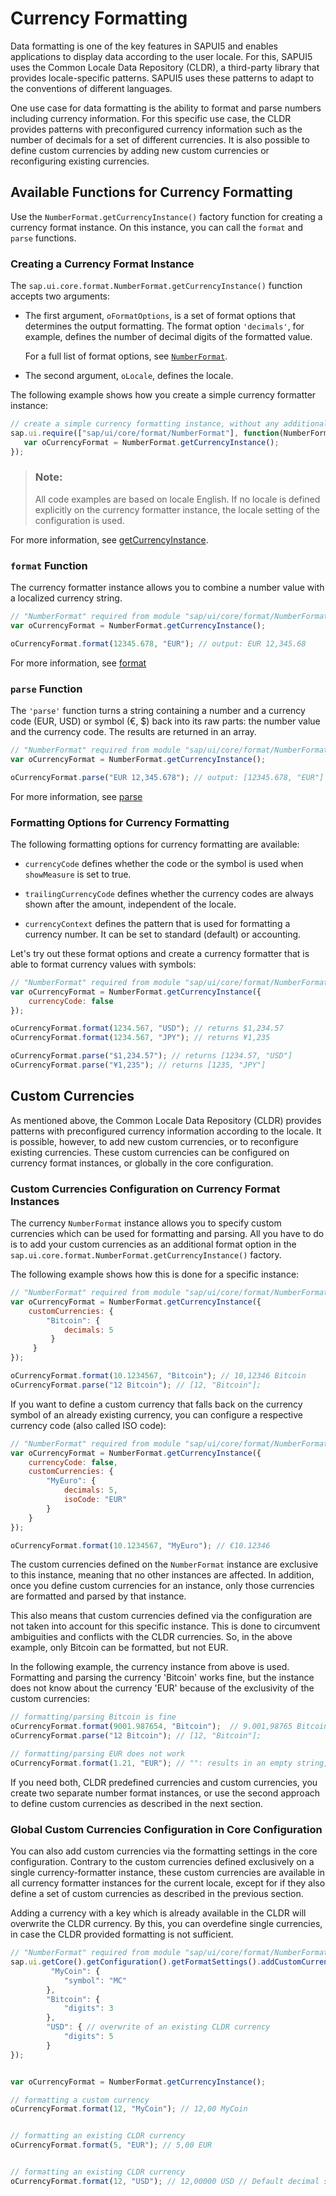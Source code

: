 <!-- loioe978728a6ef6490c971248948f9101e0 -->

# Currency Formatting

Data formatting is one of the key features in SAPUI5 and enables applications to display data according to the user locale. For this, SAPUI5 uses the Common Locale Data Repository \(CLDR\), a third-party library that provides locale-specific patterns. SAPUI5 uses these patterns to adapt to the conventions of different languages.

One use case for data formatting is the ability to format and parse numbers including currency information. For this specific use case, the CLDR provides patterns with preconfigured currency information such as the number of decimals for a set of different currencies. It is also possible to define custom currencies by adding new custom currencies or reconfiguring existing currencies.



<a name="loioe978728a6ef6490c971248948f9101e0__section_uzt_q33_vgb"/>

## Available Functions for Currency Formatting

Use the `NumberFormat.getCurrencyInstance()` factory function for creating a currency format instance. On this instance, you can call the `format` and `parse` functions.



### Creating a Currency Format Instance

The `sap.ui.core.format.NumberFormat.getCurrencyInstance()` function accepts two arguments:

-   The first argument, `oFormatOptions`, is a set of format options that determines the output formatting. The format option `'decimals'`, for example, defines the number of decimal digits of the formatted value.

    For a full list of format options, see [`NumberFormat`](https://ui5.sap.com/#/api/sap.ui.core.format.NumberFormat).

-   The second argument, `oLocale`, defines the locale.


The following example shows how you create a simple currency formatter instance:

```js
// create a simple currency formatting instance, without any additional options
sap.ui.require(["sap/ui/core/format/NumberFormat"], function(NumberFormat) {
   var oCurrencyFormat = NumberFormat.getCurrencyInstance();
});
```

> ### Note:  
> All code examples are based on locale English. If no locale is defined explicitly on the currency formatter instance, the locale setting of the configuration is used.

For more information, see [getCurrencyInstance](https://ui5.sap.com/#/api/sap.ui.core.format.NumberFormat/methods/sap.ui.core.format.NumberFormat.getCurrencyInstance).



### `format` Function

The currency formatter instance allows you to combine a number value with a localized currency string.

```js
// "NumberFormat" required from module "sap/ui/core/format/NumberFormat"
var oCurrencyFormat = NumberFormat.getCurrencyInstance();

oCurrencyFormat.format(12345.678, "EUR"); // output: EUR 12,345.68
```

For more information, see [format](https://ui5.sap.com/#/api/sap.ui.core.format.NumberFormat/methods/format)



### `parse` Function

The `'parse'` function turns a string containing a number and a currency code \(EUR, USD\) or symbol \(€, $\) back into its raw parts: the number value and the currency code. The results are returned in an array.

```js
// "NumberFormat" required from module "sap/ui/core/format/NumberFormat"
var oCurrencyFormat = NumberFormat.getCurrencyInstance();

oCurrencyFormat.parse("EUR 12,345.678"); // output: [12345.678, "EUR"]

```

For more information, see [parse](https://ui5.sap.com/#/api/sap.ui.core.format.NumberFormat/methods/parse)



### Formatting Options for Currency Formatting

The following formatting options for currency formatting are available:

-   `currencyCode` defines whether the code or the symbol is used when `showMeasure` is set to true.

-   `trailingCurrencyCode` defines whether the currency codes are always shown after the amount, independent of the locale.

-   `currencyContext` defines the pattern that is used for formatting a currency number. It can be set to standard \(default\) or accounting.


Let's try out these format options and create a currency formatter that is able to format currency values with symbols:

```js
// "NumberFormat" required from module "sap/ui/core/format/NumberFormat"
var oCurrencyFormat = NumberFormat.getCurrencyInstance({
    currencyCode: false
});

oCurrencyFormat.format(1234.567, "USD"); // returns $1,234.57
oCurrencyFormat.format(1234.567, "JPY"); // returns ¥1,235

oCurrencyFormat.parse("$1,234.57"); // returns [1234.57, "USD"]
oCurrencyFormat.parse("¥1,235"); // returns [1235, "JPY"]
```



<a name="loioe978728a6ef6490c971248948f9101e0__section_u15_k33_vgb"/>

## Custom Currencies

As mentioned above, the Common Locale Data Repository \(CLDR\) provides patterns with preconfigured currency information according to the locale. It is possible, however, to add new custom currencies, or to reconfigure existing currencies. These custom currencies can be configured on currency format instances, or globally in the core configuration.



### Custom Currencies Configuration on Currency Format Instances

The currency `NumberFormat` instance allows you to specify custom currencies which can be used for formatting and parsing. All you have to do is to add your custom currencies as an additional format option in the `sap.ui.core.format.NumberFormat.getCurrencyInstance()` factory.

The following example shows how this is done for a specific instance:

```js
// "NumberFormat" required from module "sap/ui/core/format/NumberFormat"
var oCurrencyFormat = NumberFormat.getCurrencyInstance({
    customCurrencies: {
        "Bitcoin": {
            decimals: 5
         }
     }
});

oCurrencyFormat.format(10.1234567, "Bitcoin"); // 10,12346 Bitcoin
oCurrencyFormat.parse("12 Bitcoin"); // [12, "Bitcoin"];
```

If you want to define a custom currency that falls back on the currency symbol of an already existing currency, you can configure a respective currency code \(also called ISO code\):

```js
// "NumberFormat" required from module "sap/ui/core/format/NumberFormat"
var oCurrencyFormat = NumberFormat.getCurrencyInstance({
    currencyCode: false,
    customCurrencies: {
        "MyEuro": {
            decimals: 5,
            isoCode: "EUR"
        }
    }
});

oCurrencyFormat.format(10.1234567, "MyEuro"); // €10.12346
```

The custom currencies defined on the `NumberFormat` instance are exclusive to this instance, meaning that no other instances are affected. In addition, once you define custom currencies for an instance, only those currencies are formatted and parsed by that instance.

This also means that custom currencies defined via the configuration are not taken into account for this specific instance. This is done to circumvent ambiguities and conflicts with the CLDR currencies. So, in the above example, only Bitcoin can be formatted, but not EUR.

In the following example, the currency instance from above is used. Formatting and parsing the currency 'Bitcoin' works fine, but the instance does not know about the currency 'EUR' because of the exclusivity of the custom currencies:

```js
// formatting/parsing Bitcoin is fine
oCurrencyFormat.format(9001.987654, "Bitcoin");  // 9.001,98765 Bitcoin
oCurrencyFormat.parse("12 Bitcoin"); // [12, "Bitcoin"];

// formatting/parsing EUR does not work
oCurrencyFormat.format(1.21, "EUR"); // "": results in an empty string, as the currency is unknown
```

If you need both, CLDR predefined currencies and custom currencies, you create two separate number format instances, or use the second approach to define custom currencies as described in the next section.



### Global Custom Currencies Configuration in Core Configuration

You can also add custom currencies via the formatting settings in the core configuration. Contrary to the custom currencies defined exclusively on a single currency-formatter instance, these custom currencies are available in all currency formatter instances for the current locale, except for if they also define a set of custom currencies as described in the previous section.

Adding a currency with a key which is already available in the CLDR will overwrite the CLDR currency. By this, you can overdefine single currencies, in case the CLDR provided formatting is not sufficient.

```js
// "NumberFormat" required from module "sap/ui/core/format/NumberFormat"
sap.ui.getCore().getConfiguration().getFormatSettings().addCustomCurrencies({
	     "MyCoin": {
            "symbol": "MC"
        },
        "Bitcoin": {
            "digits": 3
        },
        "USD": { // overwrite of an existing CLDR currency
            "digits": 5
        }
});


var oCurrencyFormat = NumberFormat.getCurrencyInstance();

// formatting a custom currency
oCurrencyFormat.format(12, "MyCoin"); // 12,00 MyCoin


// formatting an existing CLDR currency
oCurrencyFormat.format(5, "EUR"); // 5,00 EUR


// formatting an existing CLDR currency
oCurrencyFormat.format(12, "USD"); // 12,00000 USD // Default decimal setting would have been two
```

